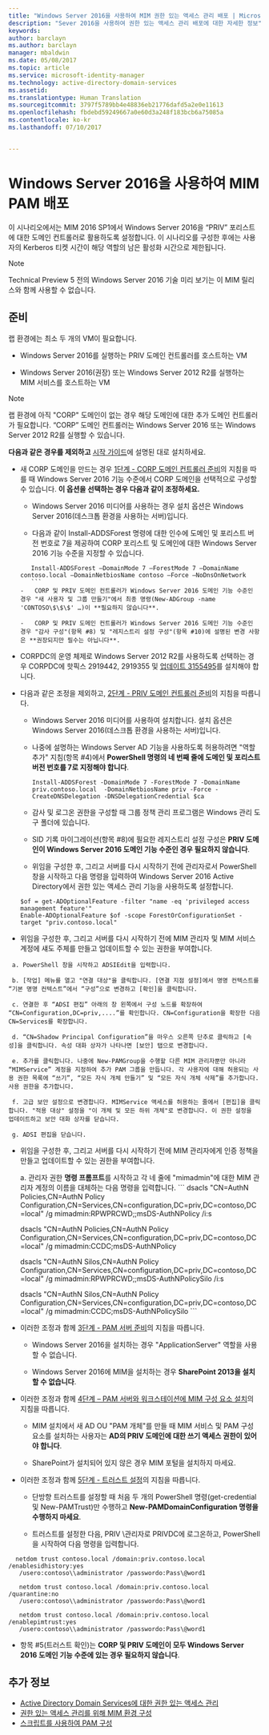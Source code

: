 ```yaml
---
title: "Windows Server 2016을 사용하여 MIM 권한 있는 액세스 관리 배포 | Microsoft 문서"
description: "Sever 2016을 사용하여 권한 있는 액세스 관리 배포에 대한 자세한 정보"
keywords: 
author: barclayn
ms.author: barclayn
manager: mbaldwin
ms.date: 05/08/2017
ms.topic: article
ms.service: microsoft-identity-manager
ms.technology: active-directory-domain-services
ms.assetid: 
ms.translationtype: Human Translation
ms.sourcegitcommit: 3797f5789bb4e48836eb21776dafd5a2e0e11613
ms.openlocfilehash: fbdebd59249667a0e60d3a248f183bcb6a75085a
ms.contentlocale: ko-kr
ms.lasthandoff: 07/10/2017


---
```




<a id="deploy-mim-pam-with-windows-server-2016" class="xliff"></a>
# Windows Server 2016을 사용하여 MIM PAM 배포


이 시나리오에서는 MIM 2016 SP1에서 Windows Server 2016을 “PRIV” 포리스트에 대한 도메인 컨트롤러로 활용하도록 설정합니다.  이 시나리오를 구성한 후에는 사용자의 Kerberos 티켓 시간이 해당 역할의 남은 활성화 시간으로 제한됩니다. 

>[!Note]
Technical Preview 5 전의 Windows Server 2016 기술 미리 보기는 이 MIM 릴리스와 함께 사용할 수 없습니다.

<a id="preparation" class="xliff"></a>
## 준비

랩 환경에는 최소 두 개의 VM이 필요합니다.

-   Windows Server 2016를 실행하는 PRIV 도메인 컨트롤러를 호스트하는 VM

-   Windows Server 2016(권장) 또는 Windows Server 2012 R2를 실행하는 MIM 서비스를 호스트하는 VM

>[!NOTE]
랩 환경에 아직 "CORP" 도메인이 없는 경우 해당 도메인에 대한 추가 도메인 컨트롤러가 필요합니다. “CORP” 도메인 컨트롤러는 Windows Server 2016 또는 Windows Server 2012 R2를 실행할 수 있습니다.


**다음과 같은 경우를 제외하고** [시작 가이드](privileged-identity-management-for-active-directory-domain-services.md)에 설명된 대로 설치하세요.

-   새 CORP 도메인을 만드는 경우 [1단계 - CORP 도메인 컨트롤러 준비](step-1-prepare-corp-domain.md)의 지침을 따를 때 Windows Server 2016 기능 수준에서 CORP 도메인을 선택적으로 구성할 수 있습니다. **이 옵션을 선택하는 경우 다음과 같이 조정하세요.**

    -   Windows Server 2016 미디어를 사용하는 경우 설치 옵션은 Windows Server 2016(데스크톱 환경을 사용하는 서버)입니다.

    -   다음과 같이 Install-ADDSForest 명령에 대한 인수에 도메인 및 포리스트 버전 번호로 7을 제공하여 CORP 포리스트 및 도메인에 대한 Windows Server 2016 기능 수준을 지정할 수 있습니다.
     ```
        Install-ADDSForest –DomainMode 7 –ForestMode 7 –DomainName contoso.local –DomainNetbiosName contoso –Force –NoDnsOnNetwork
        ```
    -   CORP 및 PRIV 도메인 컨트롤러가 Windows Server 2016 도메인 기능 수준인 경우 "새 사용자 및 그룹 만들기"에서 최종 명령(New-ADGroup -name 'CONTOSO\$\$\$' …)이 **필요하지 않습니다**.

    -   CORP 및 PRIV 도메인 컨트롤러가 Windows Server 2016 도메인 기능 수준인 경우 "감사 구성"(항목 #8) 및 "레지스트리 설정 구성"(항목 #10)에 설명된 변경 사항은 **권장되지만 필수는 아닙니다**.

-   CORPDC의 운영 체제로 Windows Server 2012 R2를 사용하도록 선택하는 경우 CORPDC에 핫픽스 2919442, 2919355 및 [업데이트 3155495](http://support.microsoft.com/kb/3156418)를 설치해야 합니다.

-   다음과 같은 조정을 제외하고, [2단계 - PRIV 도메인 컨트롤러 준비](step-2-prepare-priv-domain-controller.md)의 지침을 따릅니다.

    -   Windows Server 2016 미디어를 사용하여 설치합니다. 설치 옵션은 Windows Server 2016(데스크톱 환경을 사용하는 서버)입니다.

    -   나중에 설명하는 Windows Server AD 기능을 사용하도록 허용하려면 "역할 추가" 지침(항목 #4)에서 **PowerShell 명령의 네 번째 줄에 도메인 및 포리스트 버전 번호를 7로 지정해야 합니다**.

        ```
        Install-ADDSForest -DomainMode 7 -ForestMode 7 -DomainName priv.contoso.local  -DomainNetbiosName priv -Force -CreateDNSDelegation -DNSDelegationCredential $ca
        ```  

    -   감사 및 로그온 권한을 구성할 때 그룹 정책 관리 프로그램은 Windows 관리 도구 폴더에 있습니다.

    -   SID 기록 마이그레이션(항목 #8)에 필요한 레지스트리 설정 구성은 **PRIV 도메인이 Windows Server 2016 도메인 기능 수준인 경우 필요하지 않습니다**.

    -   위임을 구성한 후, 그리고 서버를 다시 시작하기 전에 관리자로서 PowerShell 창을 시작하고 다음 명령을 입력하여 Windows Server 2016 Active Directory에서 권한 있는 액세스 관리 기능을 사용하도록 설정합니다.

    ```
    $of = get-ADOptionalFeature -filter "name -eq 'privileged access management feature'"
    Enable-ADOptionalFeature $of -scope ForestOrConfigurationSet -target "priv.contoso.local"
    ```

  -   위임을 구성한 후, 그리고 서버를 다시 시작하기 전에 MIM 관리자 및 MIM 서비스 계정에 섀도 주체를 만들고 업데이트할 수 있는 권한을 부여합니다.

     a. PowerShell 창을 시작하고 ADSIEdit을 입력합니다.

     b. [작업] 메뉴를 열고 "연결 대상"을 클릭합니다. [연결 지점 설정]에서 명명 컨텍스트를 “기본 명명 컨텍스트”에서 “구성”으로 변경하고 [확인]을 클릭합니다.

     c. 연결한 후 “ADSI 편집” 아래의 창 왼쪽에서 구성 노드를 확장하여 “CN=Configuration,DC=priv,....”를 확인합니다. CN=Configuration을 확장한 다음 CN=Services를 확장합니다.

     d. “CN=Shadow Principal Configuration”을 마우스 오른쪽 단추로 클릭하고 [속성]을 클릭합니다. 속성 대화 상자가 나타나면 [보안] 탭으로 변경합니다.

     e. 추가를 클릭합니다. 나중에 New-PAMGroup을 수행할 다른 MIM 관리자뿐만 아니라 “MIMService” 계정을 지정하여 추가 PAM 그룹을 만듭니다. 각 사용자에 대해 허용되는 사용 권한 목록에 “쓰기”, “모든 자식 개체 만들기” 및 “모든 자식 개체 삭제”를 추가합니다. 사용 권한을 추가합니다.

     f. 고급 보안 설정으로 변경합니다. MIMService 액세스를 허용하는 줄에서 [편집]을 클릭합니다. "적용 대상" 설정을 "이 개체 및 모든 하위 개체"로 변경합니다. 이 권한 설정을 업데이트하고 보안 대화 상자를 닫습니다.

     g. ADSI 편집을 닫습니다.

 -   위임을 구성한 후, 그리고 서버를 다시 시작하기 전에 MIM 관리자에게 인증 정책을 만들고 업데이트할 수 있는 권한을 부여합니다.

     a.  관리자 권한 **명령 프롬프트**를 시작하고 각 네 줄에 "mimadmin"에 대한 MIM 관리자 계정의 이름을 대체하는 다음 명령을 입력합니다.
    ```
       dsacls "CN=AuthN Policies,CN=AuthN Policy
       Configuration,CN=Services,CN=configuration,DC=priv,DC=contoso,DC=local" /g
       mimadmin:RPWPRCWD;;msDS-AuthNPolicy /i:s

       dsacls "CN=AuthN Policies,CN=AuthN Policy
       Configuration,CN=Services,CN=configuration,DC=priv,DC=contoso,DC=local" /g
       mimadmin:CCDC;msDS-AuthNPolicy

       dsacls "CN=AuthN Silos,CN=AuthN Policy
       Configuration,CN=Services,CN=configuration,DC=priv,DC=contoso,DC=local" /g
       mimadmin:RPWPRCWD;;msDS-AuthNPolicySilo /i:s

       dsacls "CN=AuthN Silos,CN=AuthN Policy
       Configuration,CN=Services,CN=configuration,DC=priv,DC=contoso,DC=local" /g
       mimadmin:CCDC;msDS-AuthNPolicySilo
    ```


-   이러한 조정과 함께 [3단계 - PAM 서버 준비](step-3-prepare-pam-server.md)의 지침을 따릅니다.

    -   Windows Server 2016을 설치하는 경우 "ApplicationServer" 역할을 사용할 수 없습니다.

    -   Windows Server 2016에 MIM을 설치하는 경우 **SharePoint 2013을 설치할 수 없습니다**.

-   이러한 조정과 함께 [4단계 – PAM 서버와 워크스테이션에 MIM 구성 요소 설치](step-4-install-mim-components-on-pam-server.md)의 지침을 따릅니다.

    -   MIM 설치에서 새 AD OU "PAM 개체"를 만들 때 MIM 서비스 및 PAM 구성 요소를 설치하는 사용자는 **AD의 PRIV 도메인에 대한 쓰기 액세스 권한이 있어야 합니다**.

    -   SharePoint가 설치되어 있지 않은 경우 MIM 포털을 설치하지 마세요.

-   이러한 조정과 함께 [5단계 - 트러스트 설정](step-5-establish-trust-between-priv-corp-forests.md)의 지침을 따릅니다.

    -   단방향 트러스트를 설정할 때 처음 두 개의 PowerShell 명령(get-credential 및 New-PAMTrust)만 수행하고 **New-PAMDomainConfiguration 명령을 수행하지 마세요**.

    -   트러스트를 설정한 다음, PRIV \\관리자로 PRIVDC에 로그온하고, PowerShell을 시작하여 다음 명령을 입력합니다.
  ```
    netdom trust contoso.local /domain:priv.contoso.local /enablesidhistory:yes
     /usero:contoso\\administrator /passwordo:Pass\@word1

     netdom trust contoso.local /domain:priv.contoso.local /quarantine:no
     /usero:contoso\\administrator /passwordo:Pass\@word1  

     netdom trust contoso.local /domain:priv.contoso.local /enablepimtrust:yes
     /usero:contoso\\administrator /passwordo:Pass\@word1
  ```

-   항목 #5(트러스트 확인)는 **CORP 및 PRIV 도메인이 모두 Windows Server 2016 도메인 기능 수준에 있는 경우 필요하지 않습니다**.

<a id="more-information" class="xliff"></a>
## 추가 정보

- [Active Directory Domain Services에 대한 권한 있는 액세스 관리](privileged-identity-management-for-active-directory-domain-services.md)
- [권한 있는 액세스 관리를 위해 MIM 환경 구성](configuring-mim-environment-for-pam.md)
- [스크립트를 사용하여 PAM 구성](sp1-pam-configure-using-scripts.md)

